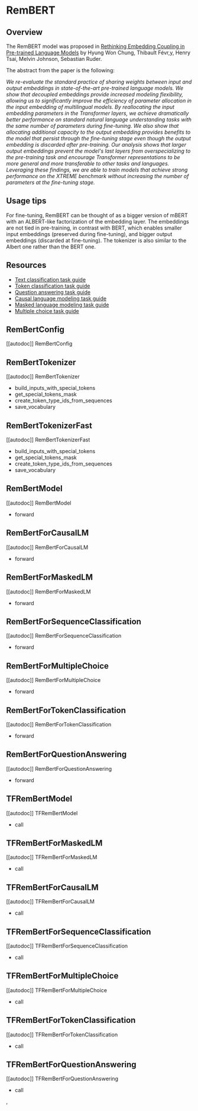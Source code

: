 <!--
Copyright 2020 The HuggingFace Team. All rights reserved.

Licensed under the Apache License, Version 2.0 (the "License"); you may not use this file except in compliance with
the License. You may obtain a copy of the License at

http://www.apache.org/licenses/LICENSE-2.0

Unless required by applicable law or agreed to in writing, software distributed under the License is distributed on
an "AS IS" BASIS, WITHOUT WARRANTIES OR CONDITIONS OF ANY KIND, either express or implied. See the License for the
specific language governing permissions and limitations under the License.

Note that this file is in Markdown but contain specific syntax for our doc-builder (similar to MDX) that may not be
rendered properly in your Markdown viewer.
-->

# RemBERT 

## Overview

The RemBERT model was proposed in [Rethinking Embedding Coupling in Pre-trained Language Models](https://arxiv.org/abs/2010.12821) by Hyung Won Chung, Thibault Févr,y, Henry Tsai, Melvin Johnson, Sebastian Ruder.

The abstract from the paper is the following:

*We re-evaluate the standard practice of sharing weights between input and output embeddings in state-of-the-art pre-trained language models. We show that decoupled embeddings provide increased modeling flexibility, allowing us to significantly improve the efficiency of parameter allocation in the input embedding of multilingual models. By reallocating the input embedding parameters in the Transformer layers, we achieve dramatically better performance on standard natural language understanding tasks with the same number of parameters during fine-tuning. We also show that allocating additional capacity to the output embedding provides benefits to the model that persist through the fine-tuning stage even though the output embedding is discarded after pre-training. Our analysis shows that larger output embeddings prevent the model's last layers from overspecializing to the pre-training task and encourage Transformer representations to be more general and more transferable to other tasks and languages. Leveraging these findings, we are able to train models that achieve strong performance on the XTREME benchmark without increasing the number of parameters at the fine-tuning stage.*

## Usage tips

For fine-tuning, RemBERT can be thought of as a bigger version of mBERT with an ALBERT-like factorization of the embedding layer. The embeddings are not tied in pre-training, in contrast with BERT, which enables smaller input embeddings (preserved during fine-tuning), and bigger output embeddings (discarded at fine-tuning). The tokenizer is also similar to the Albert one rather than the BERT one.

## Resources

- [Text classification task guide](../tasks/sequence_classification)
- [Token classification task guide](../tasks/token_classification)
- [Question answering task guide](../tasks/question_answering)
- [Causal language modeling task guide](../tasks/language_modeling)
- [Masked language modeling task guide](../tasks/masked_language_modeling)
- [Multiple choice task guide](../tasks/multiple_choice)

## RemBertConfig

[[autodoc]] RemBertConfig

## RemBertTokenizer

[[autodoc]] RemBertTokenizer
- build\_inputs\_with\_special\_tokens
- get\_special\_tokens\_mask
- create\_token\_type\_ids\_from\_sequences
- save\_vocabulary

## RemBertTokenizerFast

[[autodoc]] RemBertTokenizerFast
- build\_inputs\_with\_special\_tokens
- get\_special\_tokens\_mask
- create\_token\_type\_ids\_from\_sequences
- save\_vocabulary

<frameworkcontent>
<pt>

## RemBertModel

[[autodoc]] RemBertModel
- forward

## RemBertForCausalLM

[[autodoc]] RemBertForCausalLM
- forward

## RemBertForMaskedLM

[[autodoc]] RemBertForMaskedLM
- forward

## RemBertForSequenceClassification

[[autodoc]] RemBertForSequenceClassification
- forward

## RemBertForMultipleChoice

[[autodoc]] RemBertForMultipleChoice
- forward

## RemBertForTokenClassification

[[autodoc]] RemBertForTokenClassification
- forward

## RemBertForQuestionAnswering

[[autodoc]] RemBertForQuestionAnswering
- forward

</pt>
<tf>

## TFRemBertModel

[[autodoc]] TFRemBertModel
- call

## TFRemBertForMaskedLM

[[autodoc]] TFRemBertForMaskedLM
- call

## TFRemBertForCausalLM

[[autodoc]] TFRemBertForCausalLM
- call

## TFRemBertForSequenceClassification

[[autodoc]] TFRemBertForSequenceClassification
- call

## TFRemBertForMultipleChoice

[[autodoc]] TFRemBertForMultipleChoice
- call

## TFRemBertForTokenClassification

[[autodoc]] TFRemBertForTokenClassification
- call

## TFRemBertForQuestionAnswering

[[autodoc]] TFRemBertForQuestionAnswering
- call

</tf>
</frameworkcontent>
,
